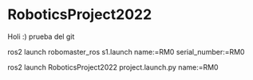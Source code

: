 # RoboticsProject2022

Holi :) 
prueba del git


ros2 launch robomaster_ros s1.launch name:=RM0 serial_number:=RM0

ros2 launch RoboticsProject2022 project.launch.py name:=RM0
